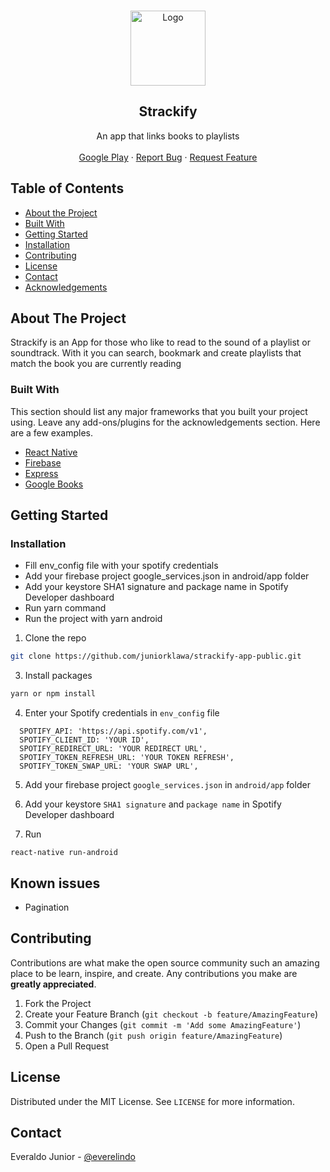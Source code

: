<!-- PROJECT LOGO -->
<br />
<p align="center">
  <a href="https://i.imgur.com/qJfD1cr.png">
    <img src="https://i.imgur.com/qJfD1cr.png" alt="Logo" height="120">
  </a>

  <h2 align="center">Strackify</h2>

  <p align="center">
    An app that links books to playlists
</a>
    <br />
    <br />
    <a href="https://strackify.com">Google Play</a>
    ·
    <a href="https://github.com/juniorklawa/strackify-app-public/issues">Report Bug</a>
    ·
    <a href="https://github.com/juniorklawa/DoggoBot/strackify-app-public">Request Feature</a>
  </p>
</p>



<!-- TABLE OF CONTENTS -->
## Table of Contents

* [About the Project](#about-the-project)
 * [Built With](#built-with)
* [Getting Started](#getting-started)
* [Installation](#installation)
* [Contributing](#contributing)
* [License](#license)
* [Contact](#contact)
* [Acknowledgements](#acknowledgements)



<!-- ABOUT THE PROJECT -->
## About The Project


Strackify is an App for those who like to read to the sound of a playlist or soundtrack. With it you can search, bookmark and create playlists that match the book you are currently reading

### Built With
This section should list any major frameworks that you built your project using. Leave any add-ons/plugins for the acknowledgements section. Here are a few examples.
* [React Native](https://reactnative.dev/)
* [Firebase](https://firebase.google.com/)
* [Express](https://expressjs.com/)
* [Google Books](https://books.google.com.br/)


<!-- GETTING STARTED -->
## Getting Started

### Installation

 - Fill env_config file with your spotify credentials
 - Add your firebase project google_services.json in android/app folder
 - Add your keystore SHA1 signature and package name in Spotify Developer dashboard
 - Run yarn command
 - Run  the project with yarn android

1. Clone the repo
```sh
git clone https://github.com/juniorklawa/strackify-app-public.git
```
3. Install packages
```sh
yarn or npm install
```
4. Enter your Spotify credentials in `env_config` file
```JS
  SPOTIFY_API: 'https://api.spotify.com/v1',
  SPOTIFY_CLIENT_ID: 'YOUR ID',
  SPOTIFY_REDIRECT_URL: 'YOUR REDIRECT URL',
  SPOTIFY_TOKEN_REFRESH_URL: 'YOUR TOKEN REFRESH',
  SPOTIFY_TOKEN_SWAP_URL: 'YOUR SWAP URL',
```
5. Add your firebase project `google_services.json` in `android/app` folder

6. Add your keystore `SHA1 signature` and `package name` in Spotify Developer dashboard

5. Run 
```JS
react-native run-android
```

<!-- ROADMAP -->
## Known issues

 - Pagination

<!-- CONTRIBUTING -->
## Contributing

Contributions are what make the open source community such an amazing place to be learn, inspire, and create. Any contributions you make are **greatly appreciated**.

1. Fork the Project
2. Create your Feature Branch (`git checkout -b feature/AmazingFeature`)
3. Commit your Changes (`git commit -m 'Add some AmazingFeature'`)
4. Push to the Branch (`git push origin feature/AmazingFeature`)
5. Open a Pull Request



<!-- LICENSE -->
## License

Distributed under the MIT License. See `LICENSE` for more information.



<!-- CONTACT -->
## Contact

Everaldo Junior - [@everelindo](https://twitter.com/everelindo)
